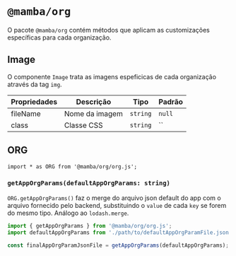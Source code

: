 # `@mamba/org`

O pacote `@mamba/org` contém métodos que aplicam as customizações específicas para cada organização.

## Image

O componente `Image` trata as imagens espeficicas de cada organização através da tag `img`.

| Propriedades | Descrição                  | Tipo       | Padrão      |
| ------------ | -------------------------- | ---------- | ----------- |
| fileName     | Nome da imagem             | `string`   | `null`      |
| class        | Classe CSS                 | `string`   | ``          |

## ORG

`import * as ORG from '@mamba/org/org.js';`

### `getAppOrgParams(defaultAppOrgParams: string)`

`ORG.getAppOrgParams()` faz o merge do arquivo json default do app com o arquivo fornecido pelo backend, substituindo o `value` de cada `key` se forem do mesmo tipo. Análogo ao `lodash.merge`.

```js
import { getAppOrgParams } from '@mamba/org/org.js';
import defaultAppOrgParams from './path/to/defaultAppOrgParamFile.json';

const finalAppOrgParamJsonFile = getAppOrgParams(defaultAppOrgParams);
```
